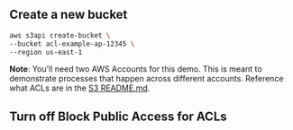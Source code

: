 ## Create a new bucket

```sh
aws s3api create-bucket \
--bucket acl-example-ap-12345 \
--region us-east-1
```

**Note**: You'll need two AWS Accounts for this demo. This is meant to demonstrate processes that happen across different accounts. Reference what ACLs are in the [S3 README.md](../README.md).

## Turn off Block Public Access for ACLs

